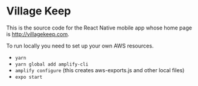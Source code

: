# Village Keep

This is the source code for the React Native mobile app whose home page is http://villagekeep.com.

To run locally you need to set up your own AWS resources.

- `yarn`
- `yarn global add amplify-cli`
- `amplify configure` (this creates aws-exports.js and other local files)
- `expo start`
